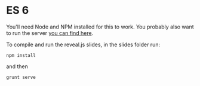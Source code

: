 # ES 6

You'll need Node and NPM installed for this to work. You probably also want to run the server [you can find here](https://github.com/jaredfaris/ES6-server).

To compile and run the reveal.js slides, in the slides folder run:

`npm install`

and then

`grunt serve`